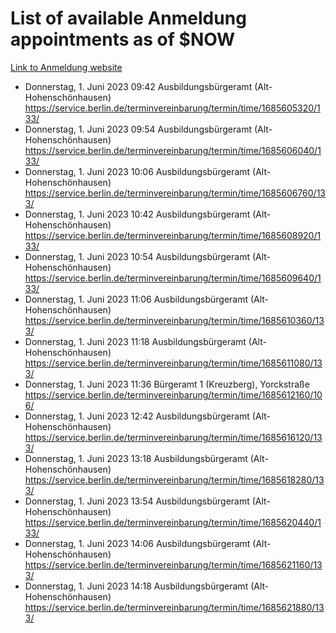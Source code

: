 # List of available Anmeldung appointments as of $NOW
[Link to Anmeldung website](https://service.berlin.de/terminvereinbarung/termin/tag.php?termin=1&anliegen[]=120686&dienstleisterlist=122210,122217,327316,122219,327312,122227,327314,122231,327346,122243,327348,122254,122252,329742,122260,329745,122262,329748,122271,327278,122273,327274,122277,327276,330436,122280,327294,122282,327290,122284,327292,122291,327270,122285,327266,122286,327264,122296,327268,150230,329760,122297,327286,122294,327284,122312,329763,122314,329775,122304,327330,122311,327334,122309,327332,317869,122281,327352,122279,329772,122283,122276,327324,122274,327326,122267,329766,122246,327318,122251,327320,122257,327322,122208,327298,122226,327300&herkunft=http%3A%2F%2Fservice.berlin.de%2Fdienstleistung%2F120686%2F)
- Donnerstag, 1. Juni 2023 09:42 Ausbildungsbürgeramt (Alt- Hohenschönhausen) https://service.berlin.de/terminvereinbarung/termin/time/1685605320/133/
- Donnerstag, 1. Juni 2023 09:54 Ausbildungsbürgeramt (Alt- Hohenschönhausen) https://service.berlin.de/terminvereinbarung/termin/time/1685606040/133/
- Donnerstag, 1. Juni 2023 10:06 Ausbildungsbürgeramt (Alt- Hohenschönhausen) https://service.berlin.de/terminvereinbarung/termin/time/1685606760/133/
- Donnerstag, 1. Juni 2023 10:42 Ausbildungsbürgeramt (Alt- Hohenschönhausen) https://service.berlin.de/terminvereinbarung/termin/time/1685608920/133/
- Donnerstag, 1. Juni 2023 10:54 Ausbildungsbürgeramt (Alt- Hohenschönhausen) https://service.berlin.de/terminvereinbarung/termin/time/1685609640/133/
- Donnerstag, 1. Juni 2023 11:06 Ausbildungsbürgeramt (Alt- Hohenschönhausen) https://service.berlin.de/terminvereinbarung/termin/time/1685610360/133/
- Donnerstag, 1. Juni 2023 11:18 Ausbildungsbürgeramt (Alt- Hohenschönhausen) https://service.berlin.de/terminvereinbarung/termin/time/1685611080/133/
- Donnerstag, 1. Juni 2023 11:36 Bürgeramt 1 (Kreuzberg), Yorckstraße https://service.berlin.de/terminvereinbarung/termin/time/1685612160/106/
- Donnerstag, 1. Juni 2023 12:42 Ausbildungsbürgeramt (Alt- Hohenschönhausen) https://service.berlin.de/terminvereinbarung/termin/time/1685616120/133/
- Donnerstag, 1. Juni 2023 13:18 Ausbildungsbürgeramt (Alt- Hohenschönhausen) https://service.berlin.de/terminvereinbarung/termin/time/1685618280/133/
- Donnerstag, 1. Juni 2023 13:54 Ausbildungsbürgeramt (Alt- Hohenschönhausen) https://service.berlin.de/terminvereinbarung/termin/time/1685620440/133/
- Donnerstag, 1. Juni 2023 14:06 Ausbildungsbürgeramt (Alt- Hohenschönhausen) https://service.berlin.de/terminvereinbarung/termin/time/1685621160/133/
- Donnerstag, 1. Juni 2023 14:18 Ausbildungsbürgeramt (Alt- Hohenschönhausen) https://service.berlin.de/terminvereinbarung/termin/time/1685621880/133/
